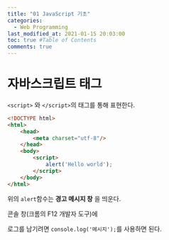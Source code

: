 ```yaml
---
title: "01 JavaScript 기초"
categories: 
  - Web Programming
last_modified_at: 2021-01-15 20:03:00
toc: true #Table of Contents
comments: true
---
```


# 자바스크립트 태그

`<script>` 와 `</script>`의 태그를 통해 표현한다.
```html
<!DOCTYPE html>
<html>
    <head>
        <meta charset="utf-8"/>
    </head>
    <body>
        <script>
            alert('Hello world');
        </script>
    </body>
</html>
```

위의 `alert`함수는 __경고 메시지 창__
을 띄운다. 

콘솔 창(크롬의 F12 개발자 도구)에

로그를 남기려면 `console.log('메시지');`를 사용하면 된다.
